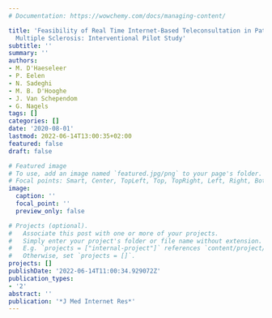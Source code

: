 ```yaml
---
# Documentation: https://wowchemy.com/docs/managing-content/

title: 'Feasibility of Real Time Internet-Based Teleconsultation in Patients With
  Multiple Sclerosis: Interventional Pilot Study'
subtitle: ''
summary: ''
authors:
- M. D'Haeseleer
- P. Eelen
- N. Sadeghi
- M. B. D'Hooghe
- J. Van Schependom
- G. Nagels
tags: []
categories: []
date: '2020-08-01'
lastmod: 2022-06-14T13:00:35+02:00
featured: false
draft: false

# Featured image
# To use, add an image named `featured.jpg/png` to your page's folder.
# Focal points: Smart, Center, TopLeft, Top, TopRight, Left, Right, BottomLeft, Bottom, BottomRight.
image:
  caption: ''
  focal_point: ''
  preview_only: false

# Projects (optional).
#   Associate this post with one or more of your projects.
#   Simply enter your project's folder or file name without extension.
#   E.g. `projects = ["internal-project"]` references `content/project/deep-learning/index.md`.
#   Otherwise, set `projects = []`.
projects: []
publishDate: '2022-06-14T11:00:34.929072Z'
publication_types:
- '2'
abstract: ''
publication: '*J Med Internet Res*'
---
```

